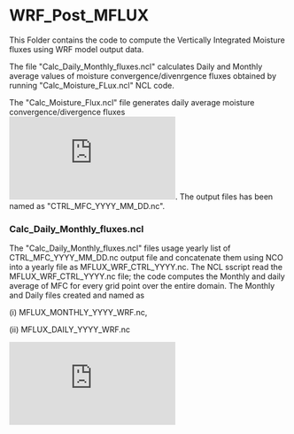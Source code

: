 # WRF_Post_MFLUX
This Folder contains the code to compute the Vertically Integrated Moisture fluxes using WRF model output data.

The file "Calc_Daily_Monthly_fluxes.ncl" calculates Daily and Monthly average values of moisture convergence/divenrgence fluxes obtained by running "Calc_Moisture_FLux.ncl" NCL code.

The "Calc_Moisture_Flux.ncl" file generates daily average moisture convergence/divergence fluxes ![unit for fluxes](http://latex.codecogs.com/gif.latex?%7B%5Ccolor%7BRed%7D%20%5Cfrac%7Bkg%7D%7Bm%5E%7B2%7Ds%7D%7D).
The output files has been named as "CTRL_MFC_YYYY_MM_DD.nc".


### Calc_Daily_Monthly_fluxes.ncl
The "Calc_Daily_Monthly_fluxes.ncl" files usage yearly list of CTRL_MFC_YYYY_MM_DD.nc output file and concatenate them using NCO into a yearly file as MFLUX_WRF_CTRL_YYYY.nc.
The NCL sscript read the MFLUX_WRF_CTRL_YYYY.nc file; the code computes the Monthly and daily average of MFC for every grid point over the entire domain. The Monthly and Daily files created and named as 

(i) MFLUX_MONTHLY_YYYY_WRF.nc, 

(ii) MFLUX_DAILY_YYYY_WRF.nc

![Atmospheric Water Bdget equation](http://latex.codecogs.com/gif.latex?%7B%5Ccolor%7BBlack%7D%20%5Cfrac%7B%5Cpartial%20%7BW%7D%7D%7B%5Cpartial%20t%7D%7D%20%3D%20P%20-%20E%20-%20MFC%20&plus;%20RESW)
